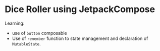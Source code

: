 # Dice Roller using JetpackCompose

Learning:
- use of `button` composable
- Use of `remember` function to state management and declaration of `MutableState`.
